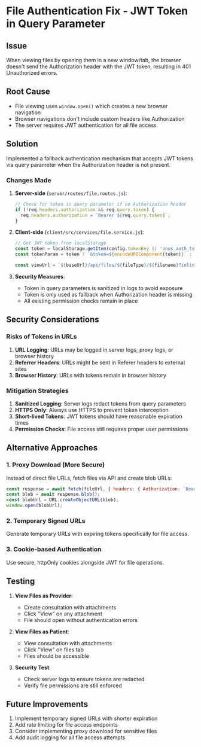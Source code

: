 # File Authentication Fix - JWT Token in Query Parameter

## Issue
When viewing files by opening them in a new window/tab, the browser doesn't send the Authorization header with the JWT token, resulting in 401 Unauthorized errors.

## Root Cause
- File viewing uses `window.open()` which creates a new browser navigation
- Browser navigations don't include custom headers like Authorization
- The server requires JWT authentication for all file access

## Solution
Implemented a fallback authentication mechanism that accepts JWT tokens via query parameter when the Authorization header is not present.

### Changes Made

1. **Server-side** (`server/routes/file.routes.js`):
   ```javascript
   // Check for token in query parameter if no Authorization header
   if (!req.headers.authorization && req.query.token) {
     req.headers.authorization = `Bearer ${req.query.token}`;
   }
   ```

2. **Client-side** (`client/src/services/file.service.js`):
   ```javascript
   // Get JWT token from localStorage
   const token = localStorage.getItem(config.tokenKey || 'onus_auth_token');
   const tokenParam = token ? `&token=${encodeURIComponent(token)}` : '';
   
   const viewUrl = `${baseUrl}/api/files/${fileType}/${filename}?inline=true${tokenParam}`;
   ```

3. **Security Measures**:
   - Token in query parameters is sanitized in logs to avoid exposure
   - Token is only used as fallback when Authorization header is missing
   - All existing permission checks remain in place

## Security Considerations

### Risks of Tokens in URLs
1. **URL Logging**: URLs may be logged in server logs, proxy logs, or browser history
2. **Referrer Headers**: URLs might be sent in Referer headers to external sites
3. **Browser History**: URLs with tokens remain in browser history

### Mitigation Strategies
1. **Sanitized Logging**: Server logs redact tokens from query parameters
2. **HTTPS Only**: Always use HTTPS to prevent token interception
3. **Short-lived Tokens**: JWT tokens should have reasonable expiration times
4. **Permission Checks**: File access still requires proper user permissions

## Alternative Approaches

### 1. Proxy Download (More Secure)
Instead of direct file URLs, fetch files via API and create blob URLs:
```javascript
const response = await fetch(fileUrl, { headers: { Authorization: `Bearer ${token}` }});
const blob = await response.blob();
const blobUrl = URL.createObjectURL(blob);
window.open(blobUrl);
```

### 2. Temporary Signed URLs
Generate temporary URLs with expiring tokens specifically for file access.

### 3. Cookie-based Authentication
Use secure, httpOnly cookies alongside JWT for file operations.

## Testing

1. **View Files as Provider**:
   - Create consultation with attachments
   - Click "View" on any attachment
   - File should open without authentication errors

2. **View Files as Patient**:
   - View consultation with attachments
   - Click "View" on files tab
   - Files should be accessible

3. **Security Test**:
   - Check server logs to ensure tokens are redacted
   - Verify file permissions are still enforced

## Future Improvements

1. Implement temporary signed URLs with shorter expiration
2. Add rate limiting for file access endpoints
3. Consider implementing proxy download for sensitive files
4. Add audit logging for all file access attempts 